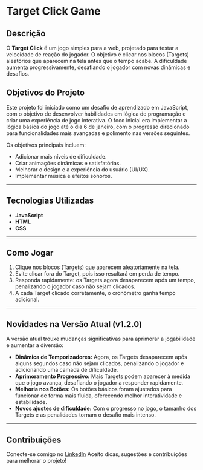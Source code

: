 # Target Click Game

## Descrição

O **Target Click** é um jogo simples para a web, projetado para testar a velocidade de reação do jogador. O objetivo é clicar nos blocos (Targets) aleatórios que aparecem na tela antes que o tempo acabe. A dificuldade aumenta progressivamente, desafiando o jogador com novas dinâmicas e desafios.

## **Objetivos do Projeto**  
Este projeto foi iniciado como um desafio de aprendizado em JavaScript, com o objetivo de desenvolver habilidades em lógica de programação e criar uma experiência de jogo interativa. O foco inicial era implementar a lógica básica do jogo até o dia 6 de janeiro, com o progresso direcionado para funcionalidades mais avançadas e polimento nas versões seguintes.  

Os objetivos principais incluem:  
- Adicionar mais níveis de dificuldade.  
- Criar animações dinâmicas e satisfatórias.  
- Melhorar o design e a experiência do usuário (UI/UX).  
- Implementar música e efeitos sonoros.  

---

## **Tecnologias Utilizadas**  
- **JavaScript**  
- **HTML**  
- **CSS**  

---

## **Como Jogar**  
1. Clique nos blocos (Targets) que aparecem aleatoriamente na tela.  
2. Evite clicar fora do Target, pois isso resultará em perda de tempo.  
3. Responda rapidamente: os Targets agora desaparecem após um tempo, penalizando o jogador caso não sejam clicados.  
4. A cada Target clicado corretamente, o cronômetro ganha tempo adicional.  

---

## **Novidades na Versão Atual (v1.2.0)**  
A versão atual trouxe mudanças significativas para aprimorar a jogabilidade e aumentar a diversão:  
- **Dinâmica de Temporizadores:** Agora, os Targets desaparecem após alguns segundos caso não sejam clicados, penalizando o jogador e adicionando uma camada de dificuldade.  
- **Aprimoramento Progressivo:** Mais Targets podem aparecer à medida que o jogo avança, desafiando o jogador a responder rapidamente.  
- **Melhoria nos Botões:** Os botões básicos foram ajustados para funcionar de forma mais fluida, oferecendo melhor interatividade e estabilidade.  
- **Novos ajustes de dificuldade:** Com o progresso no jogo, o tamanho dos Targets e as penalidades tornam o desafio mais intenso.  

---

## Contribuições
Conecte-se comigo no [LinkedIn](https://www.linkedin.com/in/samuel-valentin-54762a293/)
Aceito dicas, sugestões e contribuições para melhorar o projeto!
